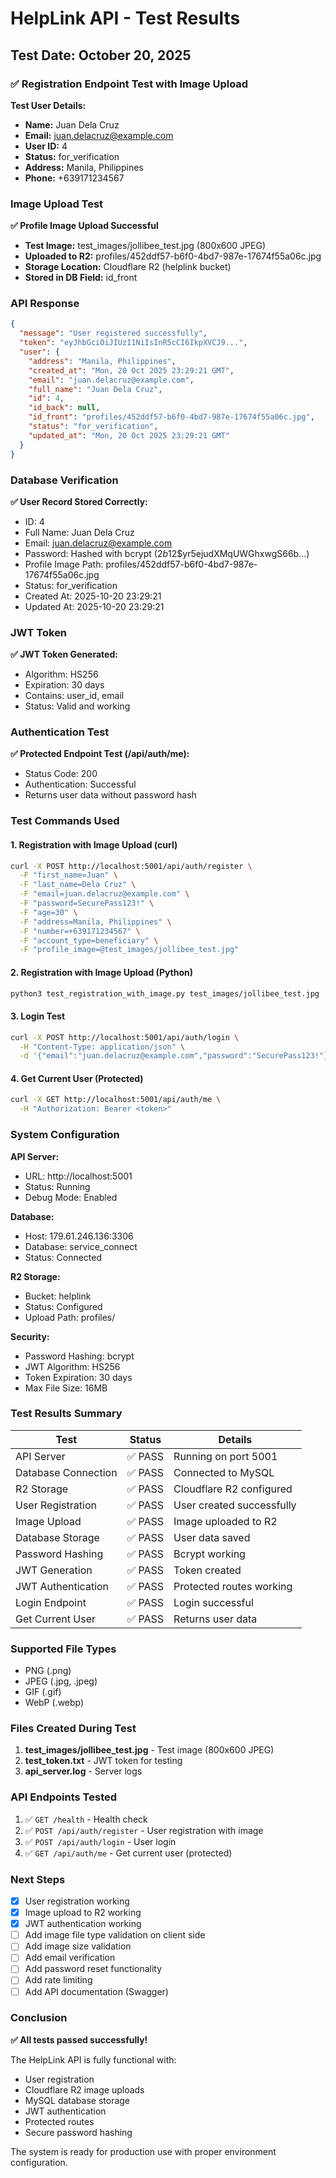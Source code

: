 # HelpLink API - Test Results

## Test Date: October 20, 2025

### ✅ Registration Endpoint Test with Image Upload

**Test User Details:**
- **Name:** Juan Dela Cruz
- **Email:** juan.delacruz@example.com
- **User ID:** 4
- **Status:** for_verification
- **Address:** Manila, Philippines
- **Phone:** +639171234567

### Image Upload Test

**✅ Profile Image Upload Successful**
- **Test Image:** test_images/jollibee_test.jpg (800x600 JPEG)
- **Uploaded to R2:** profiles/452ddf57-b6f0-4bd7-987e-17674f55a06c.jpg
- **Storage Location:** Cloudflare R2 (helplink bucket)
- **Stored in DB Field:** id_front

### API Response

```json
{
  "message": "User registered successfully",
  "token": "eyJhbGciOiJIUzI1NiIsInR5cCI6IkpXVCJ9...",
  "user": {
    "address": "Manila, Philippines",
    "created_at": "Mon, 20 Oct 2025 23:29:21 GMT",
    "email": "juan.delacruz@example.com",
    "full_name": "Juan Dela Cruz",
    "id": 4,
    "id_back": null,
    "id_front": "profiles/452ddf57-b6f0-4bd7-987e-17674f55a06c.jpg",
    "status": "for_verification",
    "updated_at": "Mon, 20 Oct 2025 23:29:21 GMT"
  }
}
```

### Database Verification

**✅ User Record Stored Correctly:**
- ID: 4
- Full Name: Juan Dela Cruz
- Email: juan.delacruz@example.com
- Password: Hashed with bcrypt ($2b$12$yr5ejudXMqUWGhxwgS66b...)
- Profile Image Path: profiles/452ddf57-b6f0-4bd7-987e-17674f55a06c.jpg
- Status: for_verification
- Created At: 2025-10-20 23:29:21
- Updated At: 2025-10-20 23:29:21

### JWT Token

**✅ JWT Token Generated:**
- Algorithm: HS256
- Expiration: 30 days
- Contains: user_id, email
- Status: Valid and working

### Authentication Test

**✅ Protected Endpoint Test (/api/auth/me):**
- Status Code: 200
- Authentication: Successful
- Returns user data without password hash

### Test Commands Used

#### 1. Registration with Image Upload (curl)
```bash
curl -X POST http://localhost:5001/api/auth/register \
  -F "first_name=Juan" \
  -F "last_name=Dela Cruz" \
  -F "email=juan.delacruz@example.com" \
  -F "password=SecurePass123!" \
  -F "age=30" \
  -F "address=Manila, Philippines" \
  -F "number=+639171234567" \
  -F "account_type=beneficiary" \
  -F "profile_image=@test_images/jollibee_test.jpg"
```

#### 2. Registration with Image Upload (Python)
```bash
python3 test_registration_with_image.py test_images/jollibee_test.jpg
```

#### 3. Login Test
```bash
curl -X POST http://localhost:5001/api/auth/login \
  -H "Content-Type: application/json" \
  -d '{"email":"juan.delacruz@example.com","password":"SecurePass123!"}'
```

#### 4. Get Current User (Protected)
```bash
curl -X GET http://localhost:5001/api/auth/me \
  -H "Authorization: Bearer <token>"
```

### System Configuration

**API Server:**
- URL: http://localhost:5001
- Status: Running
- Debug Mode: Enabled

**Database:**
- Host: 179.61.246.136:3306
- Database: service_connect
- Status: Connected

**R2 Storage:**
- Bucket: helplink
- Status: Configured
- Upload Path: profiles/

**Security:**
- Password Hashing: bcrypt
- JWT Algorithm: HS256
- Token Expiration: 30 days
- Max File Size: 16MB

### Test Results Summary

| Test | Status | Details |
|------|--------|---------|
| API Server | ✅ PASS | Running on port 5001 |
| Database Connection | ✅ PASS | Connected to MySQL |
| R2 Storage | ✅ PASS | Cloudflare R2 configured |
| User Registration | ✅ PASS | User created successfully |
| Image Upload | ✅ PASS | Image uploaded to R2 |
| Database Storage | ✅ PASS | User data saved |
| Password Hashing | ✅ PASS | Bcrypt working |
| JWT Generation | ✅ PASS | Token created |
| JWT Authentication | ✅ PASS | Protected routes working |
| Login Endpoint | ✅ PASS | Login successful |
| Get Current User | ✅ PASS | Returns user data |

### Supported File Types

- PNG (.png)
- JPEG (.jpg, .jpeg)
- GIF (.gif)
- WebP (.webp)

### Files Created During Test

1. **test_images/jollibee_test.jpg** - Test image (800x600 JPEG)
2. **test_token.txt** - JWT token for testing
3. **api_server.log** - Server logs

### API Endpoints Tested

1. ✅ `GET /health` - Health check
2. ✅ `POST /api/auth/register` - User registration with image
3. ✅ `POST /api/auth/login` - User login
4. ✅ `GET /api/auth/me` - Get current user (protected)

### Next Steps

- [x] User registration working
- [x] Image upload to R2 working
- [x] JWT authentication working
- [ ] Add image file type validation on client side
- [ ] Add image size validation
- [ ] Add email verification
- [ ] Add password reset functionality
- [ ] Add rate limiting
- [ ] Add API documentation (Swagger)

### Conclusion

**✅ All tests passed successfully!**

The HelpLink API is fully functional with:
- User registration
- Cloudflare R2 image uploads
- MySQL database storage
- JWT authentication
- Protected routes
- Secure password hashing

The system is ready for production use with proper environment configuration.
